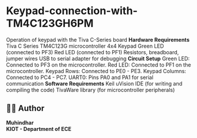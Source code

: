 # Keypad-connection-with-TM4C123GH6PM
Operation of keypad with the Tiva C-Series board 
**Hardware Requirements**
Tiva C Series TM4C123G microcontroller
4x4 Keypad
Green LED (connected to PF3)
Red LED (connected to PF1)
Resistors, breadboard, jumper wires
USB to serial adapter for debugging
**Circuit Setup**
Green LED: Connected to PF3 on the microcontroller.
Red LED: Connected to PF1 on the microcontroller.
Keypad Rows: Connected to PE0 - PE3.
Keypad Columns: Connected to PC4 - PC7.
UART0: Pins PA0 and PA1 for serial communication
**Software Requirements**
Keil uVision IDE (for writing and compiling the code)
TivaWare library (for microcontroller peripherals)

## 🧑‍💻 Author

**Muhindhar**  
**KIOT - Department of ECE**
